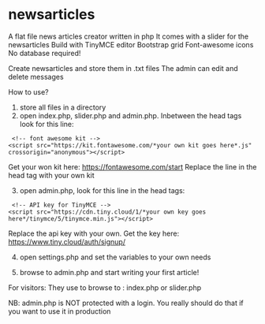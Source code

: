 # newsarticles
A flat file news articles creator written in php
It comes with a slider for the newsarticles
Build with TinyMCE editor
Bootstrap grid
Font-awesome icons
No database required!

Create newsarticles and store them in .txt files
The admin can edit and delete messages

How to use?
1. store all files in a directory 
2. open index.php, slider.php and admin.php. Inbetween the head tags look for this line:  
```
 <!-- font awesome kit -->
<script src="https://kit.fontawesome.com/*your own kit goes here*.js" crossorigin="anonymous"></script>
```

Get your won kit here: https://fontawesome.com/start
Replace the line in the head tag with your own kit

3. open admin.php, look for this line in the head tags:
```
 <!-- API key for TinyMCE -->
<script src="https://cdn.tiny.cloud/1/*your own key goes here*/tinymce/5/tinymce.min.js"></script> 
```

Replace the api key with your own. Get the key here: https://www.tiny.cloud/auth/signup/

4. open settings.php and set the variables to your own needs

5. browse to admin.php and start writing your first article!

For visitors: 
They use to browse to : index.php or slider.php

NB: admin.php is NOT protected with a login. You really should do that if you want to use it in production


